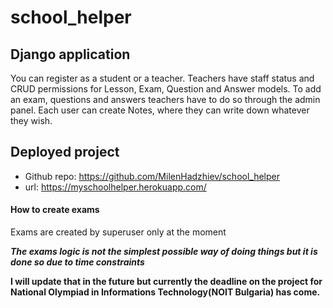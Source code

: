 # school_helper

## Django application

You can register as a student or a teacher. Teachers have staff status and CRUD permissions for Lesson, Exam, Question and Answer models. To add an exam, questions and answers teachers have to do so through the admin panel. Each user can create Notes, where they can write down whatever they wish.

## Deployed project
- Github repo: https://github.com/MilenHadzhiev/school_helper
- url: https://myschoolhelper.herokuapp.com/

#### How to create exams

Еxams are created by superuser only at the moment

***The exams logic is not the simplest possible way of doing things but it is done so due to time constraints*** 

**I will update that in the future but currently the deadline on the project for National Olympiad in Informations Technology(NOIT Bulgaria) has come.**
